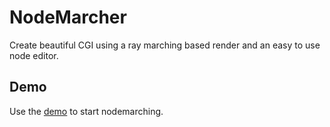 # NodeMarcher

Create beautiful CGI using a ray marching based render and an easy to use node editor.

## Demo
Use the [demo](https://nodemarcher.surge.sh/) to start nodemarching.
